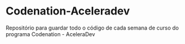 # Codenation-Aceleradev
Repositório para guardar todo o código de cada semana de curso do programa Codenation - AceleraDev
